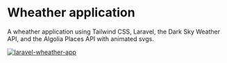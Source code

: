 <h1>Wheather application</h1>

<p>A wheather application using Tailwind CSS, Laravel, the Dark Sky Weather API, and the Algolia Places API with animated svgs.</p>
<a href="https://ibb.co/L0Pxgz0"><img src="https://i.ibb.co/L0Pxgz0/laravel-wheather-app.jpg" alt="laravel-wheather-app" border="0"></a>
